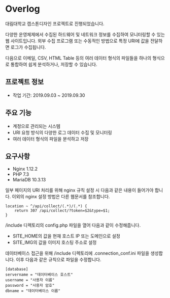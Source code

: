 # Overlog
대림대학교 캡스톤디자인 프로젝트로 진행되었습니다.

다양한 운영체제에서 수집된 하드웨어 및 네트워크 정보를 수집하여 모니터링할 수 있는 웹 사이트입니다.
외부 수집 프로그램 또는 수동적인 방법으로 특정 URI에 값을 전달하면 로그가 수집됩니다.

다음으로 이메일, CSV, HTML Table 등의 여러 데이터 형식의 파일들을 하나의 형식으로 통합하여 쉽게 분석하거나, 저장할 수 있습니다.

## 프로젝트 정보
- 작업 기간: 2019.09.03 ~ 2019.09.30

## 주요 기능
- 계정으로 관리되는 시스템
- URI 요청 방식의 다양한 로그 데이터 수집 및 모니터링
- 여러 데이터 형식의 파일을 분석하고 저장

## 요구사항
- Nginx 1.12.2
- PHP 7.3
- MariaDB 10.3.13

일부 페이지의 URI 처리를 위해 nginx 규칙 설정 시 다음과 같은 내용이 들어가야 합니다. 이외의 nginx 설정 방법은 다른 웹문서를 참조합니다.

    location ~ ^/api/collect/(.*)/(.*) {
        return 307 /api/collect/?token=$2&type=$1;
    }

/include 디렉토리의 config.php 파일을 열어 다음과 같이 수정해줍니다.
- SITE_HOME의 값을 현재 호스트 IP 또는 도메인으로 설정
- SITE_IMG의 값을 이미지 호스팅 주소로 설정

데이터베이스 접근을 위해 /include 디렉토리에 .connection_conf.ini 파일을 생성합니다.
이후 다음과 같은 규칙으로 파일을 수정합니다.

    [database]
    servername = "데이터베이스 호스트"
    username = "사용자 이름"
    password = "사용자 암호"
    dbname = "데이터베이스 이름"
